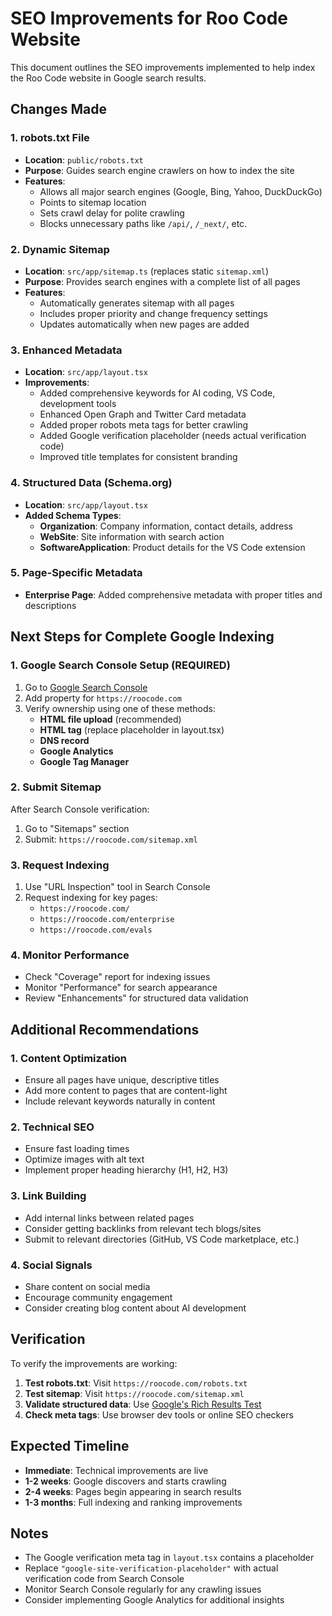 # SEO Improvements for Roo Code Website

This document outlines the SEO improvements implemented to help index the Roo Code website in Google search results.

## Changes Made

### 1. robots.txt File

- **Location**: `public/robots.txt`
- **Purpose**: Guides search engine crawlers on how to index the site
- **Features**:
    - Allows all major search engines (Google, Bing, Yahoo, DuckDuckGo)
    - Points to sitemap location
    - Sets crawl delay for polite crawling
    - Blocks unnecessary paths like `/api/`, `/_next/`, etc.

### 2. Dynamic Sitemap

- **Location**: `src/app/sitemap.ts` (replaces static `sitemap.xml`)
- **Purpose**: Provides search engines with a complete list of all pages
- **Features**:
    - Automatically generates sitemap with all pages
    - Includes proper priority and change frequency settings
    - Updates automatically when new pages are added

### 3. Enhanced Metadata

- **Location**: `src/app/layout.tsx`
- **Improvements**:
    - Added comprehensive keywords for AI coding, VS Code, development tools
    - Enhanced Open Graph and Twitter Card metadata
    - Added proper robots meta tags for better crawling
    - Added Google verification placeholder (needs actual verification code)
    - Improved title templates for consistent branding

### 4. Structured Data (Schema.org)

- **Location**: `src/app/layout.tsx`
- **Added Schema Types**:
    - **Organization**: Company information, contact details, address
    - **WebSite**: Site information with search action
    - **SoftwareApplication**: Product details for the VS Code extension

### 5. Page-Specific Metadata

- **Enterprise Page**: Added comprehensive metadata with proper titles and descriptions

## Next Steps for Complete Google Indexing

### 1. Google Search Console Setup (REQUIRED)

1. Go to [Google Search Console](https://search.google.com/search-console/)
2. Add property for `https://roocode.com`
3. Verify ownership using one of these methods:
    - **HTML file upload** (recommended)
    - **HTML tag** (replace placeholder in layout.tsx)
    - **DNS record**
    - **Google Analytics**
    - **Google Tag Manager**

### 2. Submit Sitemap

After Search Console verification:

1. Go to "Sitemaps" section
2. Submit: `https://roocode.com/sitemap.xml`

### 3. Request Indexing

1. Use "URL Inspection" tool in Search Console
2. Request indexing for key pages:
    - `https://roocode.com/`
    - `https://roocode.com/enterprise`
    - `https://roocode.com/evals`

### 4. Monitor Performance

- Check "Coverage" report for indexing issues
- Monitor "Performance" for search appearance
- Review "Enhancements" for structured data validation

## Additional Recommendations

### 1. Content Optimization

- Ensure all pages have unique, descriptive titles
- Add more content to pages that are content-light
- Include relevant keywords naturally in content

### 2. Technical SEO

- Ensure fast loading times
- Optimize images with alt text
- Implement proper heading hierarchy (H1, H2, H3)

### 3. Link Building

- Add internal links between related pages
- Consider getting backlinks from relevant tech blogs/sites
- Submit to relevant directories (GitHub, VS Code marketplace, etc.)

### 4. Social Signals

- Share content on social media
- Encourage community engagement
- Consider creating blog content about AI development

## Verification

To verify the improvements are working:

1. **Test robots.txt**: Visit `https://roocode.com/robots.txt`
2. **Test sitemap**: Visit `https://roocode.com/sitemap.xml`
3. **Validate structured data**: Use [Google's Rich Results Test](https://search.google.com/test/rich-results)
4. **Check meta tags**: Use browser dev tools or online SEO checkers

## Expected Timeline

- **Immediate**: Technical improvements are live
- **1-2 weeks**: Google discovers and starts crawling
- **2-4 weeks**: Pages begin appearing in search results
- **1-3 months**: Full indexing and ranking improvements

## Notes

- The Google verification meta tag in `layout.tsx` contains a placeholder
- Replace `"google-site-verification-placeholder"` with actual verification code from Search Console
- Monitor Search Console regularly for any crawling issues
- Consider implementing Google Analytics for additional insights
